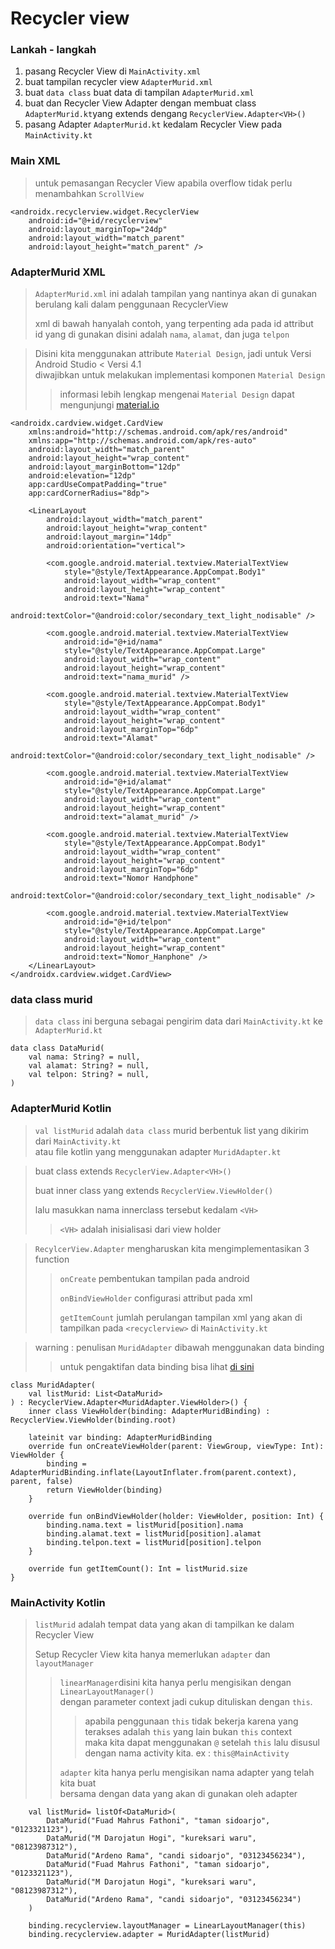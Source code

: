 # Recycler view
### Lankah - langkah
1. pasang Recycler View di `MainActivity.xml`
2. buat tampilan recycler view `AdapterMurid.xml`
3. buat `data class` buat data di tampilan `AdapterMurid.xml`
4. buat dan Recycler View Adapter dengan membuat class `AdapterMurid.kt`yang extends dengang `RecyclerView.Adapter<VH>()`
5. pasang Adapter `AdapterMurid.kt` kedalam Recycler View pada `MainActivity.kt`

### Main XML
> untuk pemasangan Recycler View apabila overflow tidak perlu menambahkan `ScrollView`
```
<androidx.recyclerview.widget.RecyclerView
    android:id="@+id/recyclerview"
    android:layout_marginTop="24dp"
    android:layout_width="match_parent"
    android:layout_height="match_parent" />
```

### AdapterMurid XML
> `AdapterMurid.xml` ini adalah tampilan yang nantinya akan di gunakan berulang kali dalam penggunaan RecyclerView
>
> xml di bawah hanyalah contoh, yang terpenting ada pada id attribut <br>
id yang di gunakan disini adalah `nama`, `alamat`, dan juga `telpon`
>

> Disini kita menggunakan attribute `Material Design`, jadi untuk Versi Android Studio < Versi 4.1 <br>
diwajibkan untuk melakukan implementasi komponen `Material Design`
>> informasi lebih lengkap mengenai `Material Design` dapat mengunjungi [material.io](https://material.io/develop/android)
```
<androidx.cardview.widget.CardView
    xmlns:android="http://schemas.android.com/apk/res/android"
    xmlns:app="http://schemas.android.com/apk/res-auto"
    android:layout_width="match_parent"
    android:layout_height="wrap_content"
    android:layout_marginBottom="12dp"
    android:elevation="12dp"
    app:cardUseCompatPadding="true"
    app:cardCornerRadius="8dp">

    <LinearLayout
        android:layout_width="match_parent"
        android:layout_height="wrap_content"
        android:layout_margin="14dp"
        android:orientation="vertical">

        <com.google.android.material.textview.MaterialTextView
            style="@style/TextAppearance.AppCompat.Body1"
            android:layout_width="wrap_content"
            android:layout_height="wrap_content"
            android:text="Nama"
            android:textColor="@android:color/secondary_text_light_nodisable" />

        <com.google.android.material.textview.MaterialTextView
            android:id="@+id/nama"
            style="@style/TextAppearance.AppCompat.Large"
            android:layout_width="wrap_content"
            android:layout_height="wrap_content"
            android:text="nama_murid" />

        <com.google.android.material.textview.MaterialTextView
            style="@style/TextAppearance.AppCompat.Body1"
            android:layout_width="wrap_content"
            android:layout_height="wrap_content"
            android:layout_marginTop="6dp"
            android:text="Alamat"
            android:textColor="@android:color/secondary_text_light_nodisable" />

        <com.google.android.material.textview.MaterialTextView
            android:id="@+id/alamat"
            style="@style/TextAppearance.AppCompat.Large"
            android:layout_width="wrap_content"
            android:layout_height="wrap_content"
            android:text="alamat_murid" />

        <com.google.android.material.textview.MaterialTextView
            style="@style/TextAppearance.AppCompat.Body1"
            android:layout_width="wrap_content"
            android:layout_height="wrap_content"
            android:layout_marginTop="6dp"
            android:text="Nomor Handphone"
            android:textColor="@android:color/secondary_text_light_nodisable" />

        <com.google.android.material.textview.MaterialTextView
            android:id="@+id/telpon"
            style="@style/TextAppearance.AppCompat.Large"
            android:layout_width="wrap_content"
            android:layout_height="wrap_content"
            android:text="Nomor_Hanphone" />
    </LinearLayout>
</androidx.cardview.widget.CardView>
```

### data class murid
> `data class` ini berguna sebagai pengirim data dari `MainActivity.kt` ke `AdapterMurid.kt`
```
data class DataMurid(
    val nama: String? = null,
    val alamat: String? = null,
    val telpon: String? = null,
)
```

### AdapterMurid Kotlin
> `val listMurid` adalah `data class` murid berbentuk list yang dikirim dari `MainActivity.kt`<br>
atau file kotlin yang menggunakan adapter `MuridAdapter.kt`


> buat class extends `RecyclerView.Adapter<VH>()`
> 
> buat inner class yang extends `RecyclerView.ViewHolder()`
>
> lalu masukkan nama innerclass tersebut kedalam `<VH>`
>
>> `<VH>` adalah inisialisasi dari view holder 

> `RecylcerView.Adapter` mengharuskan kita mengimplementasikan 3 function
>> `onCreate` pembentukan tampilan pada android
>> 
>> `onBindViewHolder` configurasi attribut pada xml
>>
>> `getItemCount` jumlah perulangan tampilan xml yang akan di tampilkan pada `<recyclerview>` di `MainActivity.kt`

> warning : penulisan `MuridAdapter` dibawah menggunakan data binding
>> untuk pengaktifan data binding bisa lihat [di sini](https://github.com/fmhrs/android-studio-code/blob/master/view%20binding/readme.md)
```
class MuridAdapter(
    val listMurid: List<DataMurid>
) : RecyclerView.Adapter<MuridAdapter.ViewHolder>() {
    inner class ViewHolder(binding: AdapterMuridBinding) : RecyclerView.ViewHolder(binding.root)

    lateinit var binding: AdapterMuridBinding
    override fun onCreateViewHolder(parent: ViewGroup, viewType: Int): ViewHolder {
        binding = AdapterMuridBinding.inflate(LayoutInflater.from(parent.context), parent, false)
        return ViewHolder(binding)
    }

    override fun onBindViewHolder(holder: ViewHolder, position: Int) {
        binding.nama.text = listMurid[position].nama
        binding.alamat.text = listMurid[position].alamat
        binding.telpon.text = listMurid[position].telpon
    }

    override fun getItemCount(): Int = listMurid.size
}
```


### MainActivity Kotlin
> `listMurid` adalah tempat data yang akan di tampilkan ke dalam Recycler View 
>
> Setup Recycler View kita hanya memerlukan `adapter` dan `layoutManager`
>> `linearManager`disini kita hanya perlu mengisikan dengan `LinearLayoutManager()` <br>
dengan parameter context jadi cukup dituliskan dengan `this`. <br>
>>> apabila penggunaan `this` tidak bekerja karena yang terakses adalah `this` yang lain bukan `this` context <br>
maka kita dapat menggunakan `@` setelah `this` lalu disusul dengan nama activity kita. ex : `this@MainActivity`
>>
>> `adapter` kita hanya perlu mengisikan nama adapter yang telah kita buat <br>bersama dengan data yang akan di gunakan oleh adapter
```
    val listMurid= listOf<DataMurid>(
        DataMurid("Fuad Mahrus Fathoni", "taman sidoarjo", "0123321123"),
        DataMurid("M Darojatun Hogi", "kureksari waru", "08123987312"),
        DataMurid("Ardeno Rama", "candi sidoarjo", "03123456234"),
        DataMurid("Fuad Mahrus Fathoni", "taman sidoarjo", "0123321123"),
        DataMurid("M Darojatun Hogi", "kureksari waru", "08123987312"),
        DataMurid("Ardeno Rama", "candi sidoarjo", "03123456234")
    )

    binding.recyclerview.layoutManager = LinearLayoutManager(this)
    binding.recyclerview.adapter = MuridAdapter(listMurid)
```
